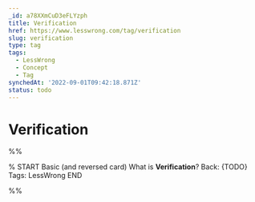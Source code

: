 ```yaml
---
_id: a78XXmCuD3eFLYzph
title: Verification
href: https://www.lesswrong.com/tag/verification
slug: verification
type: tag
tags:
  - LessWrong
  - Concept
  - Tag
synchedAt: '2022-09-01T09:42:18.871Z'
status: todo
---
```


# Verification


%%

% START
Basic (and reversed card)
What is **Verification**?
Back: {TODO}
Tags: LessWrong
END

%%
	
